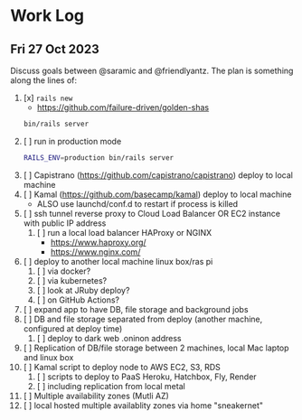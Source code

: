 # Work Log

## Fri 27 Oct 2023

Discuss goals between @saramic and @friendlyantz. The plan is something along
the lines of:

1. [x] `rails new`
    - https://github.com/failure-driven/golden-shas
    ```sh
    bin/rails server
    ```
1. [ ] run in production mode
    ```sh
    RAILS_ENV=production bin/rails server
    ```
1. [ ] Capistrano (https://github.com/capistrano/capistrano) deploy to local machine
1. [ ] Kamal (https://github.com/basecamp/kamal) deploy to local machine
    - ALSO use launchd/conf.d to restart if process is killed
1. [ ] ssh tunnel reverse proxy to Cloud Load Balancer OR EC2 instance with
   public IP address
    1. [ ] run a local load balancer HAProxy or NGINX
        - https://www.haproxy.org/
        - https://www.nginx.com/
1. [ ] deploy to another local machine linux box/ras pi
    1. [ ] via docker?
    1. [ ] via kubernetes?
    1. [ ] look at JRuby deploy?
    1. [ ] on GitHub Actions?
1. [ ] expand app to have DB, file storage and background jobs
1. [ ] DB and file storage separated from deploy (another machine, configured
   at deploy time)
    1. [ ] deploy to dark web .oninon address
1. [ ] Replication of DB/file storage between 2 machines, local Mac laptop and
   linux box
1. [ ] Kamal script to deploy node to AWS EC2, S3, RDS
    1. [ ] scripts to deploy to PaaS Heroku, Hatchbox, Fly, Render
    1. [ ] including replication from local metal
1. [ ] Multiple availability zones (Mutli AZ)
1. [ ] local hosted multiple availablity zones via home "sneakernet"

